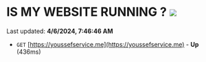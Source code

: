 # IS MY WEBSITE RUNNING ? [![](https://img.shields.io/static/v1?label=Sponsor&message=%E2%9D%A4&logo=GitHub&color=%23fe8e86)](https://github.com/sponsors/<username>)

Last updated: **4/6/2024, 7:46:46 AM**

- `GET` [https://youssefservice.me](https://youssefservice.me) - **Up** (436ms)
